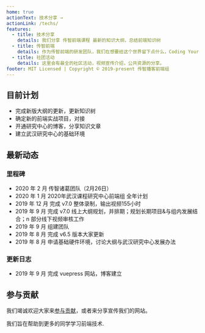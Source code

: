 ```yaml
---
home: true
actionText: 技术分享 →
actionLink: /techs/
features:
  - title: 技术分享
    details: 我们分享 传智前端课程 最新的知识大纲，总结前端知识树
  - title: 传智前端
    details: 作为传智前端的研发团队，我们在想要给这个世界留下点什么，Coding Your World~
  - title: 社团活动
    details: 这里会有最全的社区活动，视频宣传介绍，公共资源的分享。
footer: MIT Licensed | Copyright © 2019-present 传智播客前端组
---
```


## 目前计划

- 完成新版大纲的更新，更新知识树
- 确定新的前端实战项目，对接
- 开通研究中心的博客，分享知识文章
- 建立武汉研究中心的基础环境

## 最新动态

### 里程碑

- 2020 年 2 月 传智诸葛团队（2月26日）
- 2020 年 1 月 2020年武汉课程研究中心前端组 全年计划
- 2019 年 12 月 完成 v7.0 整体录制，输出视频155小时
- 2019 年 9 月 完成 v7.0 线上大纲规划，并排期；规划长期项目&与组内发展结合；n 部分线下视频审核工作
- 2019 年 9 月 组建团队
- 2019 年 8 月 完成 v6.5 版本大家更新
- 2019 年 8 月 申请基础硬件环境，讨论大纲与武汉研究中心发展办法

### 更新日志

- 2019 年 9 月 完成 vuepress 网站，博客建立

## 参与贡献

我们竭诚欢迎大家来[参与贡献](/teams/join.html)，或者来分享宣传我们的网站。

我们旨在帮助到更多的同学学习前端技术.
